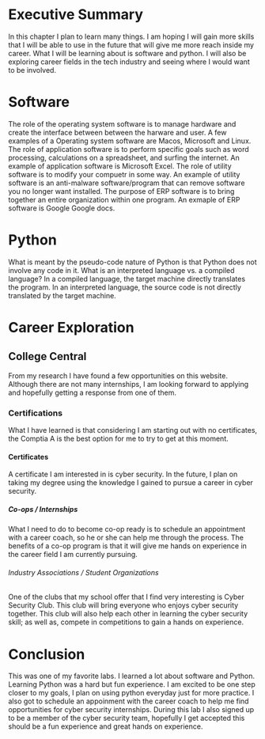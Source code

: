 # Executive Summary 
In this chapter I plan to learn many things. I am hoping I will gain more skills that I will be able to use in the future that will give me more reach inside my career. What I will be learning about is software and python. I will also be exploring career fields in the tech industry and seeing where I would want to be involved.

# Software 
The role of the operating system software is to manage hardware and create the interface between between the harware and user. A few examples of a Operating system software are Macos, Microsoft and Linux.
The role of application software is to perform specific goals such as word processing, calculations on a spreadsheet, and surfing the internet. An example of application software is Microsoft Excel.
The role of utility software is to modify your compuetr in some way. An example of utility software is an anti-malware software/program that can remove software you no longer want installed.
The purpose of ERP software is to bring together  an entire organization within one program. An exmaple of ERP software is Google Google docs.

# Python
What is meant by the pseudo-code nature of Python is that Python does not involve any code in it.
What is an interpreted language vs. a compiled language? In a compiled language, the target machine directly translates the program. In an interpreted language, the source code is not directly translated by the target machine.

# Career Exploration 
## College Central
From my research I have found a few opportunities on this website. Although there are not many internships, I am looking forward to applying and hopefully getting a response from one of them.
### Certifications
What I have learned is that considering I am starting out with no certificates, the Comptia A is the best option for me to try to get at this moment.
#### Certificates
A certificate I am interested in is cyber security. In the future, I plan on taking my degree using the knowledge I gained to pursue a career in cyber security.
##### Co-ops / Internships
What I need to do to become co-op ready is to schedule an appointment with a career coach, so he or she can help me through the process. The benefits of a co-op program is that it will give me hands on experience in the career field I am currently pursuing.
###### Industry Associations / Student Organizations
One of the clubs that my school offer that I find very interesting is Cyber Security Club. This club will bring everyone who enjoys cyber security together. This club will also help each other in learning the cyber security skill; as well as, compete in competitions to gain a hands on experience.

# Conclusion
This was one of my favorite labs. I learned a lot about software and Python. Learning Python was a hard but fun experience. I am excited to be one step closer to my goals, I plan on using python everyday just for more practice. I also got to schedule an appoinment with the career coach to help me find opportunities for cyber security internships. During this lab I also signed up to be a member of the cyber security team, hopefully I get accepted this should be a fun experience and great hands on experience.
